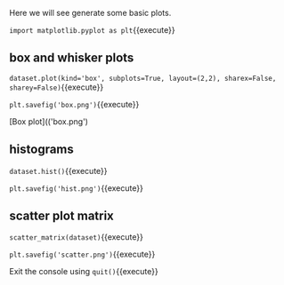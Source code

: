 Here we will see generate some basic plots.

`import matplotlib.pyplot as plt`{{execute}}

## box and whisker plots

`dataset.plot(kind='box', subplots=True, layout=(2,2), sharex=False, sharey=False)`{{execute}}

`plt.savefig('box.png')`{{execute}}

[Box plot](('box.png')

## histograms

`dataset.hist()`{{execute}}

`plt.savefig('hist.png')`{{execute}}

## scatter plot matrix

`scatter_matrix(dataset)`{{execute}}

`plt.savefig('scatter.png')`{{execute}}

Exit the console using `quit()`{{execute}}
